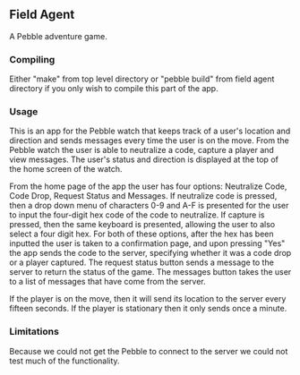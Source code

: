 ## Field Agent
A Pebble adventure game. 

### Compiling
Either "make" from top level directory or "pebble build" from field agent directory if you only wish to compile this part of the app. 

### Usage
This is an app for the Pebble watch that keeps track of a user's location and direction and sends messages every time the user is on the move. From the Pebble watch the user is able to neutralize a code, capture a player and view messages. The user's status and direction is displayed at the top of the home screen of the watch. 

From the home page of the app the user has four options: Neutralize Code, Code Drop, Request Status and Messages. If neutralize code is pressed, then a drop down menu of characters 0-9 and A-F is presented for the user to input the four-digit hex code of the code to neutralize. If capture is pressed, then the same keyboard is presented, allowing the user to also select a four digit hex. For both of these options, after the hex has been inputted the user is taken to a confirmation page, and upon pressing "Yes" the app sends the code to the server, specifying whether it was a code drop or a player captured. The request status button sends a message to the server to return the status of the game. The messages button takes the user to a list of messages that have come from the server. 

If the player is on the move, then it will send its location to the server every fifteen seconds. If the player is stationary then it only sends once a minute. 

### Limitations
Because we could not get the Pebble to connect to the server we could not test much of the functionality. 